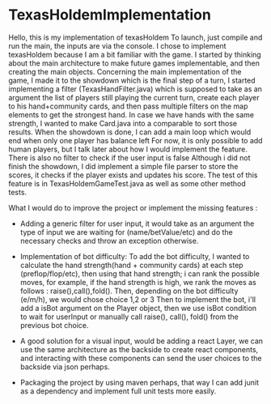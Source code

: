 # TexasHoldemImplementation

Hello, this is my implementation of texasHoldem
To launch, just compile and run the main, the inputs are via the console. 
I chose to implement texasHoldem because I am a bit familiar with the game. I started by thinking about the main architecture to 
make future games implementable, and then creating the main objects. 
Concerning the main implementation of the game, I made it to the showdown which is the final step of a turn, I started implementing 
a filter (TexasHandFilter.java) which is supposed to take as an argument the list of players still playing the current turn,
create each player to his hand+community cards, and then pass multiple filters on the map elements to get the strongest hand. 
In case we have hands with the same strength, I wanted to make Card.java into a comparable to sort those results. 
When the showdown is done, I can add a main loop which would end when only one player has balance left
For now, it is only possible to add human players, but I talk later about how I would implement the feature.
There is also no filter to check if the user input is false
Although i did not finish the showdown, I did implement a simple file parser to store the scores, it checks if the player exists
and updates his score. The test of this feature is in TexasHoldemGameTest.java as well as some other method tests.

What I would do to improve the project or implement the missing features : 
- Adding a generic filter for user input, it would take as an argument the type of input we are waiting for (name/betValue/etc)
and do the necessary checks and throw an exception otherwise. 
- Implementation of bot difficulty: To add the bot difficulty, I wanted to calculate the hand strength(hand + community cards) 
at each step (preflop/flop/etc), then using that hand strength; i can rank the possible moves, for example, if the hand strength is 
high, we rank the moves as follows : raise(),call(),fold(). Then, depending on the bot difficulty (e/m/h), we would chose choice 1,2 or 3
Then to implement the bot, i'll add a isBot argument on the Player object, then we use isBot condition to wait for userInput or manually 
call raise(), call(), fold() from the previous bot choice.

- A good solution for a visual input, would be adding a react Layer, we can use the same architecture as the backside to create 
react components, and interacting with these components can send the user choices to the backside via json perhaps. 

- Packaging the project by using maven perhaps, that way I can add junit as a dependency and implement full unit tests more easily.